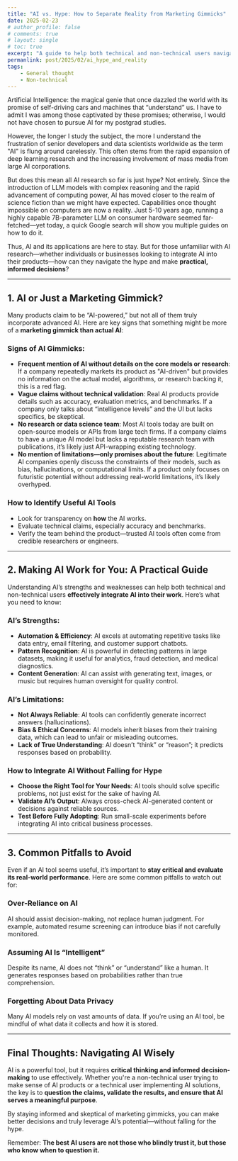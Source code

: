 ```yaml
---
title: "AI vs. Hype: How to Separate Reality from Marketing Gimmicks"
date: 2025-02-23
# author_profile: false
# comments: true
# layout: single
# toc: true
excerpt: "A guide to help both technical and non-technical users navigate AI without getting caught in the hype."
permanlink: post/2025/02/ai_hype_and_reality
tags:
    - General thought
    - Non-technical
---
```


Artificial Intelligence: the magical genie that once dazzled the world with its promise of self-driving cars and machines that “understand” us. I have to admit I was among those captivated by these promises; otherwise, I would not have chosen to pursue AI for my postgrad studies.

However, the longer I study the subject, the more I understand the frustration of senior developers and data scientists worldwide as the term "AI" is flung around carelessly. This often stems from the rapid expansion of deep learning research and the increasing involvement of mass media from large AI corporations.

But does this mean all AI research so far is just hype? Not entirely. Since the introduction of LLM models with complex reasoning and the rapid advancement of computing power, AI has moved closer to the realm of science fiction than we might have expected. Capabilities once thought impossible on computers are now a reality. Just 5-10 years ago, running a highly capable 7B-parameter LLM on consumer hardware seemed far-fetched—yet today, a quick Google search will show you multiple guides on how to do it.

Thus, AI and its applications are here to stay. But for those unfamiliar with AI research—whether individuals or businesses looking to integrate AI into their products—how can they navigate the hype and make **practical, informed decisions**?

---

## **1. AI or Just a Marketing Gimmick?**

Many products claim to be “AI-powered,” but not all of them truly incorporate advanced AI. Here are key signs that something might be more of a **marketing gimmick than actual AI**:

### **Signs of AI Gimmicks:**

- **Frequent mention of AI without details on the core models or research**: If a company repeatedly markets its product as "AI-driven" but provides no information on the actual model, algorithms, or research backing it, this is a red flag.
- **Vague claims without technical validation**: Real AI products provide details such as accuracy, evaluation metrics, and benchmarks. If a company only talks about “intelligence levels” and the UI but lacks specifics, be skeptical.
- **No research or data science team**: Most AI tools today are built on open-source models or APIs from large tech firms. If a company claims to have a unique AI model but lacks a reputable research team with publications, it’s likely just API-wrapping existing technology.
- **No mention of limitations—only promises about the future**: Legitimate AI companies openly discuss the constraints of their models, such as bias, hallucinations, or computational limits. If a product only focuses on futuristic potential without addressing real-world limitations, it’s likely overhyped.

### **How to Identify Useful AI Tools**
- Look for transparency on **how** the AI works.
- Evaluate technical claims, especially accuracy and benchmarks.
- Verify the team behind the product—trusted AI tools often come from credible researchers or engineers.

---

## **2. Making AI Work for You: A Practical Guide**

Understanding AI’s strengths and weaknesses can help both technical and non-technical users **effectively integrate AI into their work**. Here’s what you need to know:

### **AI’s Strengths:**
- **Automation & Efficiency**: AI excels at automating repetitive tasks like data entry, email filtering, and customer support chatbots.
- **Pattern Recognition**: AI is powerful in detecting patterns in large datasets, making it useful for analytics, fraud detection, and medical diagnostics.
- **Content Generation**: AI can assist with generating text, images, or music but requires human oversight for quality control.

### **AI’s Limitations:**
- **Not Always Reliable**: AI tools can confidently generate incorrect answers (hallucinations).
- **Bias & Ethical Concerns**: AI models inherit biases from their training data, which can lead to unfair or misleading outcomes.
- **Lack of True Understanding**: AI doesn’t “think” or “reason”; it predicts responses based on probability.

### **How to Integrate AI Without Falling for Hype**
- **Choose the Right Tool for Your Needs**: AI tools should solve specific problems, not just exist for the sake of having AI.
- **Validate AI’s Output**: Always cross-check AI-generated content or decisions against reliable sources.
- **Test Before Fully Adopting**: Run small-scale experiments before integrating AI into critical business processes.

---

## **3. Common Pitfalls to Avoid**

Even if an AI tool seems useful, it’s important to **stay critical and evaluate its real-world performance**. Here are some common pitfalls to watch out for:

### **Over-Reliance on AI**
AI should assist decision-making, not replace human judgment. For example, automated resume screening can introduce bias if not carefully monitored.

### **Assuming AI Is “Intelligent”**
Despite its name, AI does not “think” or “understand” like a human. It generates responses based on probabilities rather than true comprehension.

### **Forgetting About Data Privacy**
Many AI models rely on vast amounts of data. If you’re using an AI tool, be mindful of what data it collects and how it is stored.

---

## **Final Thoughts: Navigating AI Wisely**

AI is a powerful tool, but it requires **critical thinking and informed decision-making** to use effectively. Whether you're a non-technical user trying to make sense of AI products or a technical user implementing AI solutions, the key is to **question the claims, validate the results, and ensure that AI serves a meaningful purpose**.

By staying informed and skeptical of marketing gimmicks, you can make better decisions and truly leverage AI’s potential—without falling for the hype.

Remember: **The best AI users are not those who blindly trust it, but those who know when to question it.**
